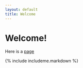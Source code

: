 ```yaml
---
layout: default
title: Welcome
---
```


# Welcome!

Here is a [page](/2012/02/21/test)

{% include includeme.markdown %}

